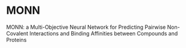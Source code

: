 # MONN
MONN: a Multi-Objective Neural Network for Predicting Pairwise Non-Covalent Interactions and Binding Affinities between Compounds and Proteins
